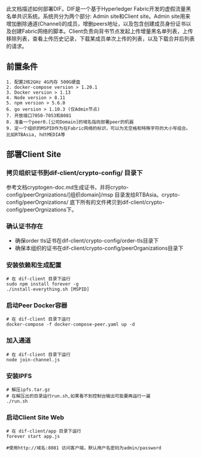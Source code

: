 此文档描述如何部署DIF。DIF是一个基于Hyperledger Fabric开发的虚假流量黑名单共识系统。系统共分为两个部分: Admin site和Client site。Admin site用来增加删除通道(Channel)的成员，增删peers地址，以及包含创建成员身份证书以及创建Fabric网络的脚本。Client负责向背书节点发起上传增量黑名单列表，上传移除列表，查看上传历史记录，下载某成员单次上传的列表，以及下载合并后列表的请求。

## 前置条件

```
1. 配置2核2GHz 4G内存 500G硬盘
2. docker-compose version > 1.20.1
3. Docker version > 1.13
4. Node version > 8.11
5. npm version > 5.6.0
6. go version > 1.10.3 (仅Admin节点)
7. 开放端口7050-7053和8081
8. 准备一个peer0.[公司Domain]的域名指向部署peer的机器
9. 定一个组织的MSPID作为在Fabric网络的标识，可以为无空格和特殊字符的大小写组合。比如RTBAsia, hdtMEDIA等
```

## 部署Client Site

### 拷贝组织证书到dif-client/crypto-config/ 目录下

参考文档cryptogen-doc.md生成证书，并将crypto-config/peerOrgnizations/[组织domain]/msp 目录发给RTBAsia。crypto-config/peerOrgnizations/ 底下所有的文件拷贝到dif-client/crypto-config/peerOrgnizations下。 

### 确认证书存在

* 确保order tls证书在dif-client/crypto-config/order-tls目录下
* 确保本组织的证书在dif-client/crypto-config/peerOrganizations目录下

### 安装依赖和生成配置

```shell
# 在 dif-client 目录下运行
sudo npm install forever -g
./install-everything.sh [MSPID]
```

### 启动Peer Docker容器

```
# 在 dif-client 目录下运行
docker-compose -f docker-compose-peer.yaml up -d
```

### 加入通道

```shell
# 在 dif-client 目录下运行
node join-channel.js
```

### 安装IPFS

```shell
# 解压ipfs.tar.gz
# 在解压出的目录运行run.sh,如果看不到控制台输出可能要再运行一遍
./run.sh
```

### 启动Client Site Web

 ```Shell
# 在 dif-client/app 目录下运行
forever start app.js

#使用http://域名:8081 访问客户端，默认用户名密码为admin/password
 ```

